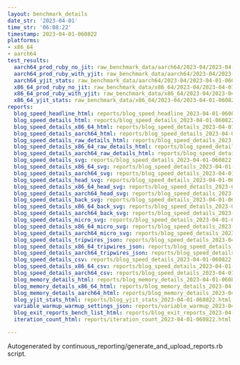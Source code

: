 ```yaml
---
layout: benchmark_details
date_str: '2023-04-01'
time_str: '06:08:22'
timestamp: 2023-04-01-060822
platforms:
- x86_64
- aarch64
test_results:
  aarch64_prod_ruby_no_jit: raw_benchmark_data/aarch64/2023-04/2023-04-01-060822_basic_benchmark_aarch64_prod_ruby_no_jit.json
  aarch64_prod_ruby_with_yjit: raw_benchmark_data/aarch64/2023-04/2023-04-01-060822_basic_benchmark_aarch64_prod_ruby_with_yjit.json
  aarch64_yjit_stats: raw_benchmark_data/aarch64/2023-04/2023-04-01-060822_basic_benchmark_aarch64_yjit_stats.json
  x86_64_prod_ruby_no_jit: raw_benchmark_data/x86_64/2023-04/2023-04-01-060822_basic_benchmark_x86_64_prod_ruby_no_jit.json
  x86_64_prod_ruby_with_yjit: raw_benchmark_data/x86_64/2023-04/2023-04-01-060822_basic_benchmark_x86_64_prod_ruby_with_yjit.json
  x86_64_yjit_stats: raw_benchmark_data/x86_64/2023-04/2023-04-01-060822_basic_benchmark_x86_64_yjit_stats.json
reports:
  blog_speed_headline_html: reports/blog_speed_headline_2023-04-01-060822.html
  blog_speed_details_html: reports/blog_speed_details_2023-04-01-060822.html
  blog_speed_details_x86_64_html: reports/blog_speed_details_2023-04-01-060822.x86_64.html
  blog_speed_details_aarch64_html: reports/blog_speed_details_2023-04-01-060822.aarch64.html
  blog_speed_details_raw_details_html: reports/blog_speed_details_2023-04-01-060822.raw_details.html
  blog_speed_details_x86_64_raw_details_html: reports/blog_speed_details_2023-04-01-060822.x86_64.raw_details.html
  blog_speed_details_aarch64_raw_details_html: reports/blog_speed_details_2023-04-01-060822.aarch64.raw_details.html
  blog_speed_details_svg: reports/blog_speed_details_2023-04-01-060822.svg
  blog_speed_details_x86_64_svg: reports/blog_speed_details_2023-04-01-060822.x86_64.svg
  blog_speed_details_aarch64_svg: reports/blog_speed_details_2023-04-01-060822.aarch64.svg
  blog_speed_details_head_svg: reports/blog_speed_details_2023-04-01-060822.head.svg
  blog_speed_details_x86_64_head_svg: reports/blog_speed_details_2023-04-01-060822.x86_64.head.svg
  blog_speed_details_aarch64_head_svg: reports/blog_speed_details_2023-04-01-060822.aarch64.head.svg
  blog_speed_details_back_svg: reports/blog_speed_details_2023-04-01-060822.back.svg
  blog_speed_details_x86_64_back_svg: reports/blog_speed_details_2023-04-01-060822.x86_64.back.svg
  blog_speed_details_aarch64_back_svg: reports/blog_speed_details_2023-04-01-060822.aarch64.back.svg
  blog_speed_details_micro_svg: reports/blog_speed_details_2023-04-01-060822.micro.svg
  blog_speed_details_x86_64_micro_svg: reports/blog_speed_details_2023-04-01-060822.x86_64.micro.svg
  blog_speed_details_aarch64_micro_svg: reports/blog_speed_details_2023-04-01-060822.aarch64.micro.svg
  blog_speed_details_tripwires_json: reports/blog_speed_details_2023-04-01-060822.tripwires.json
  blog_speed_details_x86_64_tripwires_json: reports/blog_speed_details_2023-04-01-060822.x86_64.tripwires.json
  blog_speed_details_aarch64_tripwires_json: reports/blog_speed_details_2023-04-01-060822.aarch64.tripwires.json
  blog_speed_details_csv: reports/blog_speed_details_2023-04-01-060822.csv
  blog_speed_details_x86_64_csv: reports/blog_speed_details_2023-04-01-060822.x86_64.csv
  blog_speed_details_aarch64_csv: reports/blog_speed_details_2023-04-01-060822.aarch64.csv
  blog_memory_details_html: reports/blog_memory_details_2023-04-01-060822.html
  blog_memory_details_x86_64_html: reports/blog_memory_details_2023-04-01-060822.x86_64.html
  blog_memory_details_aarch64_html: reports/blog_memory_details_2023-04-01-060822.aarch64.html
  blog_yjit_stats_html: reports/blog_yjit_stats_2023-04-01-060822.html
  variable_warmup_warmup_settings_json: reports/variable_warmup_2023-04-01-060822.warmup_settings.json
  blog_exit_reports_bench_list_html: reports/blog_exit_reports_2023-04-01-060822.bench_list.html
  iteration_count_html: reports/iteration_count_2023-04-01-060822.html

---
```

Autogenerated by continuous_reporting/generate_and_upload_reports.rb script.
